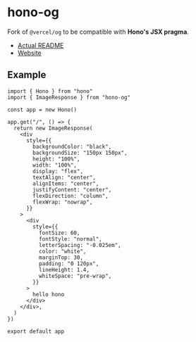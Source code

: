 # hono-og

Fork of `@vercel/og` to be compatible with **Hono's JSX pragma**.

- [Actual README](https://www.npmjs.com/package/@vercel/og)
- [Website](https://vercel.com/docs/functions/edge-functions/og-image-generation)

## Example

```tsx
import { Hono } from "hono"
import { ImageResponse } from "hono-og"

const app = new Hono()

app.get("/", () => {
  return new ImageResponse(
    <div
      style={{
        backgroundColor: "black",
        backgroundSize: "150px 150px",
        height: "100%",
        width: "100%",
        display: "flex",
        textAlign: "center",
        alignItems: "center",
        justifyContent: "center",
        flexDirection: "column",
        flexWrap: "nowrap",
      }}
    >
      <div
        style={{
          fontSize: 60,
          fontStyle: "normal",
          letterSpacing: "-0.025em",
          color: "white",
          marginTop: 30,
          padding: "0 120px",
          lineHeight: 1.4,
          whiteSpace: "pre-wrap",
        }}
      >
        hello hono
      </div>
    </div>,
  )
})

export default app
```